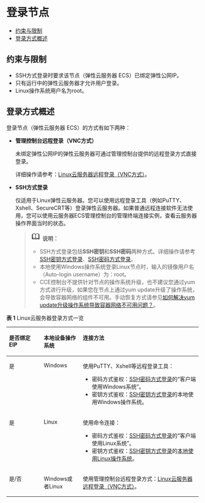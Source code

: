 # 登录节点<a name="cce_01_0185"></a>

-   [约束与限制](#section1492661620507)
-   [登录方式概述](#section1391822316511)

## 约束与限制<a name="section1492661620507"></a>

-   SSH方式登录时要求该节点（弹性云服务器 ECS）已绑定弹性公网IP。
-   只有运行中的弹性云服务器才允许用户登录。
-   Linux操作系统用户名为root。

## 登录方式概述<a name="section1391822316511"></a>

登录节点（弹性云服务器 ECS）的方式有如下两种：

-   **管理控制台远程登录（VNC方式）**

    未绑定弹性公网IP的弹性云服务器可通过管理控制台提供的远程登录方式直接登录。

    详细操作请参考：[Linux云服务器远程登录（VNC方式）](https://support.huaweicloud.com/usermanual-ecs/ecs_03_0136.html)。

-   **SSH方式登录**

    仅适用于Linux弹性云服务器。您可以使用远程登录工具（例如PuTTY、Xshell、SecureCRT等）登录弹性云服务器。如果普通远程连接软件无法使用，您可以使用云服务器ECS管理控制台的管理终端连接实例，查看云服务器操作界面当时的状态。

    >![](public_sys-resources/icon-note.gif) **说明：** 
    >-   SSH方式登录包括**SSH密钥**和**SSH密码**两种方式。详细操作请参考[SSH密钥方式登录](https://support.huaweicloud.com/usermanual-ecs/zh-cn_topic_0017955380.html)、[SSH密码方式登录](https://support.huaweicloud.com/usermanual-ecs/zh-cn_topic_0017955633.html)。
    >-   本地使用Windows操作系统登录Linux节点时，输入的镜像用户名（Auto-login username）为：root。
    >-   CCE控制台不提供针对节点的操作系统升级，也不建议您通过yum方式进行升级，如果您在节点上通过yum update升级了操作系统，会导致容器网络的组件不可用。手动恢复方式请参见[如何解决yum update升级操作系统导致容器网络不可用问题？](https://support.huaweicloud.com/cce_faq/cce_faq_00182.html)。


**表 1**  Linux云服务器登录方式一览

<a name="table8204165071419"></a>
<table><thead align="left"><tr id="row192061050201414"><th class="cellrowborder" valign="top" width="18.061806180618063%" id="mcps1.2.4.1.1"><p id="p8206135011143"><a name="p8206135011143"></a><a name="p8206135011143"></a>是否绑定EIP</p>
</th>
<th class="cellrowborder" valign="top" width="20.312031203120313%" id="mcps1.2.4.1.2"><p id="p15206250101419"><a name="p15206250101419"></a><a name="p15206250101419"></a>本地设备操作系统</p>
</th>
<th class="cellrowborder" valign="top" width="61.626162616261624%" id="mcps1.2.4.1.3"><p id="p112061550171411"><a name="p112061550171411"></a><a name="p112061550171411"></a>连接方法</p>
</th>
</tr>
</thead>
<tbody><tr id="row2206125031417"><td class="cellrowborder" valign="top" width="18.061806180618063%" headers="mcps1.2.4.1.1 "><p id="p738113171515"><a name="p738113171515"></a><a name="p738113171515"></a>是</p>
</td>
<td class="cellrowborder" valign="top" width="20.312031203120313%" headers="mcps1.2.4.1.2 "><p id="p23827141513"><a name="p23827141513"></a><a name="p23827141513"></a>Windows</p>
</td>
<td class="cellrowborder" valign="top" width="61.626162616261624%" headers="mcps1.2.4.1.3 "><p id="p338221111510"><a name="p338221111510"></a><a name="p338221111510"></a>使用PuTTY、Xshell等远程登录工具：</p>
<a name="ul1838251121515"></a><a name="ul1838251121515"></a><ul id="ul1838251121515"><li>密码方式鉴权：<a href="https://support.huaweicloud.com/usermanual-ecs/zh-cn_topic_0017955633.html" target="_blank" rel="noopener noreferrer">SSH密码方式登录</a>的“客户端使用Windows系统”。</li><li>密钥方式鉴权：<a href="https://support.huaweicloud.com/usermanual-ecs/zh-cn_topic_0017955380.html" target="_blank" rel="noopener noreferrer">SSH密钥方式登录</a>的本地使用Windows操作系统。</li></ul>
</td>
</tr>
<tr id="row320725051416"><td class="cellrowborder" valign="top" width="18.061806180618063%" headers="mcps1.2.4.1.1 "><p id="p1638214118155"><a name="p1638214118155"></a><a name="p1638214118155"></a>是</p>
</td>
<td class="cellrowborder" valign="top" width="20.312031203120313%" headers="mcps1.2.4.1.2 "><p id="p1138261181513"><a name="p1138261181513"></a><a name="p1138261181513"></a>Linux</p>
</td>
<td class="cellrowborder" valign="top" width="61.626162616261624%" headers="mcps1.2.4.1.3 "><p id="p113834114153"><a name="p113834114153"></a><a name="p113834114153"></a>使用命令连接：</p>
<a name="ul1038319116153"></a><a name="ul1038319116153"></a><ul id="ul1038319116153"><li>密码方式鉴权：<a href="https://support.huaweicloud.com/usermanual-ecs/zh-cn_topic_0017955633.html" target="_blank" rel="noopener noreferrer">SSH密码方式登录</a>的“客户端使用Linux系统”。</li><li>密钥方式鉴权：<a href="https://support.huaweicloud.com/usermanual-ecs/zh-cn_topic_0017955380.html" target="_blank" rel="noopener noreferrer">SSH密钥方式登录</a>的<a href="https://support.huaweicloud.com/usermanual-ecs/zh-cn_topic_0017955380.html#ZH-CN_TOPIC_0017955380__section3666784111724" target="_blank" rel="noopener noreferrer">本地使用Linux操作系统</a>。</li></ul>
</td>
</tr>
<tr id="row0207145014149"><td class="cellrowborder" valign="top" width="18.061806180618063%" headers="mcps1.2.4.1.1 "><p id="p13383131101518"><a name="p13383131101518"></a><a name="p13383131101518"></a>是/否</p>
</td>
<td class="cellrowborder" valign="top" width="20.312031203120313%" headers="mcps1.2.4.1.2 "><p id="p5383813159"><a name="p5383813159"></a><a name="p5383813159"></a>Windows或者Linux</p>
</td>
<td class="cellrowborder" valign="top" width="61.626162616261624%" headers="mcps1.2.4.1.3 "><p id="p238317110159"><a name="p238317110159"></a><a name="p238317110159"></a>使用管理控制台远程登录方式：<a href="https://support.huaweicloud.com/usermanual-ecs/ecs_03_0136.html" target="_blank" rel="noopener noreferrer">Linux云服务器远程登录（VNC方式）</a>。</p>
</td>
</tr>
</tbody>
</table>


